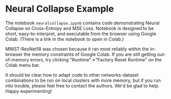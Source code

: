 # Neural Collapse Example

The notebook `neuralcollapse.ipynb` contains code demonstrating Neural Collapse 
on Cross-Entropy and MSE Loss.
Notebook is designed to be short, easy-to-interpret, and executable
from the browser using Google Colab. (There is a link in the notebook to open in Colab.)

MNIST-ResNet18 was chosen because it ran most reliably within the in-browser
the memory constraints of Google Colab.
If you are *still* getting out-of-memory errors, try clicking
"Runtime"->"Factory Reset Runtime" on the Colab menu bar.

It should be clear how to adapt code to other networks-dataset combinations
to be run on local clusters with more memory, but if you run into trouble,
please feel free to contact the authors. We'd be glad to help.
Happy experimenting!
